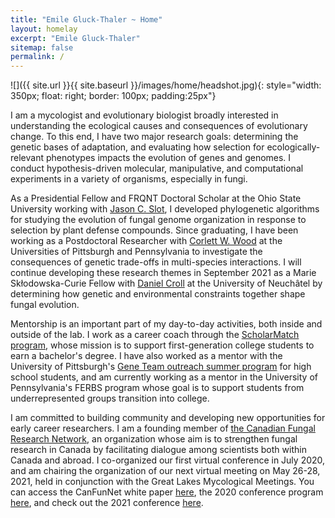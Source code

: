 ```yaml
---
title: "Emile Gluck-Thaler ~ Home"
layout: homelay
excerpt: "Emile Gluck-Thaler"
sitemap: false
permalink: /
---
```


![]({{ site.url }}{{ site.baseurl }}/images/home/headshot.jpg){: style="width: 350px; float: right; border: 100px; padding:25px"}

I am a mycologist and evolutionary biologist broadly interested in understanding the ecological causes and consequences of evolutionary change. To this end, I have two major research goals: determining the genetic bases of adaptation, and evaluating how selection for ecologically-relevant phenotypes impacts the evolution of genes and genomes. I conduct hypothesis-driven molecular, manipulative, and computational experiments in a variety of organisms, especially in fungi. 

As a Presidential Fellow and FRQNT Doctoral Scholar at the Ohio State University working with [Jason C. Slot](https://u.osu.edu/slot.1/), I developed phylogenetic algorithms for studying the evolution of fungal genome organization in response to selection by  plant defense compounds. Since graduating, I have been working as a Postdoctoral Researcher with [Corlett W. Wood](https://www.the-wood-lab.net/) at the Universities of Pittsburgh and Pennsylvania to investigate the consequences of genetic trade-offs in multi-species interactions. I will continue developing these research themes  in September 2021 as a Marie Skłodowska-Curie Fellow with [Daniel Croll](http://www.pathogen-genomics.org/) at the University of Neuchâtel by determining how genetic and environmental constraints together shape fungal evolution.

Mentorship is an important part of my day-to-day activities, both inside and outside of the lab. I work as a career coach through the [ScholarMatch program](https://scholarmatch.org/), whose mission is to support first-generation college students to earn a bachelor's degree. I have also worked as a mentor with the University of Pittsburgh's [Gene Team outreach summer program](https://www.biology.pitt.edu/k-12-outreach/gene-team) for high school students, and am currently working as a mentor in the University of Pennsylvania's FERBS program whose goal is to support students from underrepresented groups transition into college.

I am committed to building community and developing new opportunities for early career researchers. I am a founding member of [the Canadian Fungal Research Network](https://www.fungalresearch.ca/), an organization whose aim is to strengthen fungal research in Canada by facilitating dialogue among scientists both within Canada and abroad. I co-organized our first virtual conference in July 2020, and am chairing the organization of our next virtual meeting on May 26-28, 2021, held in conjunction with the Great Lakes Mycological Meetings. You can access the CanFunNet white paper [here](https://www.nrcresearchpress.com/doi/abs/10.1139/cjm-2020-0263#.XyBF0ShKiUk), the 2020 conference program [here](https://www.fungalresearch.ca/uploads/2/3/5/6/23564534/canfunnet2020_schedule-final.pdf), and check out the 2021 conference [here](https://conferences.uwo.ca/JCGMC/home).

